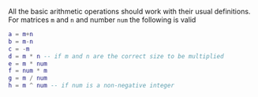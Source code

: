 All the basic arithmetic operations should work with their usual definitions.
For matrices `m` and `n` and number `num` the following is valid
```lua
a = m+n
b = m-n
c = -m
d = m * n -- if m and n are the correct size to be multiplied
e = m * num
f = num * m
g = m / num
h = m ^ num -- if num is a non-negative integer
```
